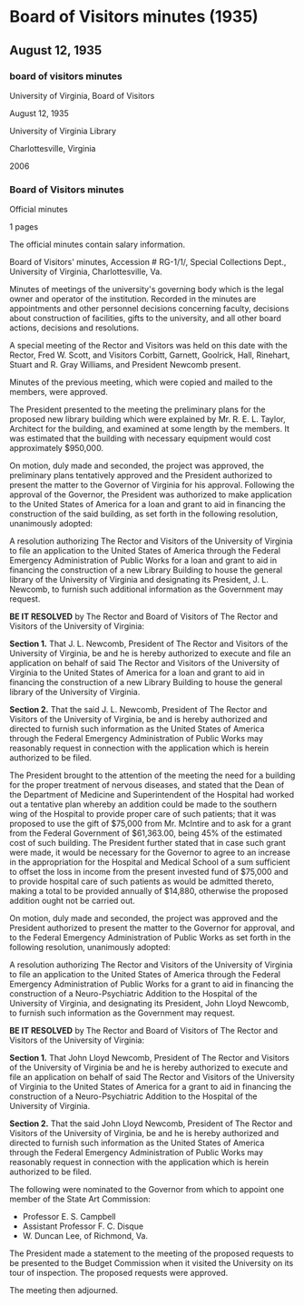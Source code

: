 <!-- llmformatted -->
# Board of Visitors minutes (1935)

## August 12, 1935

### board of visitors minutes

University of Virginia, Board of Visitors

August 12, 1935

University of Virginia Library

Charlottesville, Virginia

2006

### Board of Visitors minutes

Official minutes

1 pages

The official minutes contain salary information.

Board of Visitors' minutes, Accession # RG-1/1/, Special Collections Dept., University of Virginia, Charlottesville, Va.

Minutes of meetings of the university's governing body which is the legal owner and operator of the institution. Recorded in the minutes are appointments and other personnel decisions concerning faculty, decisions about construction of facilities, gifts to the university, and all other board actions, decisions and resolutions.

A special meeting of the Rector and Visitors was held on this date with the Rector, Fred W. Scott, and Visitors Corbitt, Garnett, Goolrick, Hall, Rinehart, Stuart and R. Gray Williams, and President Newcomb present.

Minutes of the previous meeting, which were copied and mailed to the members, were approved.

The President presented to the meeting the preliminary plans for the proposed new library building which were explained by Mr. R. E. L. Taylor, Architect for the building, and examined at some length by the members. It was estimated that the building with necessary equipment would cost approximately $950,000.

On motion, duly made and seconded, the project was approved, the preliminary plans tentatively approved and the President authorized to present the matter to the Governor of Virginia for his approval. Following the approval of the Governor, the President was authorized to make application to the United States of America for a loan and grant to aid in financing the construction of the said building, as set forth in the following resolution, unanimously adopted:

A resolution authorizing The Rector and Visitors of the University of Virginia to file an application to the United States of America through the Federal Emergency Administration of Public Works for a loan and grant to aid in financing the construction of a new Library Building to house the general library of the University of Virginia and designating its President, J. L. Newcomb, to furnish such additional information as the Government may request.

**BE IT RESOLVED** by The Rector and Board of Visitors of The Rector and Visitors of the University of Virginia:

**Section 1.** That J. L. Newcomb, President of The Rector and Visitors of the University of Virginia, be and he is hereby authorized to execute and file an application on behalf of said The Rector and Visitors of the University of Virginia to the United States of America for a loan and grant to aid in financing the construction of a new Library Building to house the general library of the University of Virginia.

**Section 2.** That the said J. L. Newcomb, President of The Rector and Visitors of the University of Virginia, be and is hereby authorized and directed to furnish such information as the United States of America through the Federal Emergency Administration of Public Works may reasonably request in connection with the application which is herein authorized to be filed.

The President brought to the attention of the meeting the need for a building for the proper treatment of nervous diseases, and stated that the Dean of the Department of Medicine and Superintendent of the Hospital had worked out a tentative plan whereby an addition could be made to the southern wing of the Hospital to provide proper care of such patients; that it was proposed to use the gift of $75,000 from Mr. McIntire and to ask for a grant from the Federal Government of $61,363.00, being 45% of the estimated cost of such building. The President further stated that in case such grant were made, it would be necessary for the Governor to agree to an increase in the appropriation for the Hospital and Medical School of a sum sufficient to offset the loss in income from the present invested fund of $75,000 and to provide hospital care of such patients as would be admitted thereto, making a total to be provided annually of $14,880, otherwise the proposed addition ought not be carried out.

On motion, duly made and seconded, the project was approved and the President authorized to present the matter to the Governor for approval, and to the Federal Emergency Administration of Public Works as set forth in the following resolution, unanimously adopted:

A resolution authorizing The Rector and Visitors of the University of Virginia to file an application to the United States of America through the Federal Emergency Administration of Public Works for a grant to aid in financing the construction of a Neuro-Psychiatric Addition to the Hospital of the University of Virginia, and designating its President, John Lloyd Newcomb, to furnish such information as the Government may request.

**BE IT RESOLVED** by The Rector and Board of Visitors of The Rector and Visitors of the University of Virginia:

**Section 1.** That John Lloyd Newcomb, President of The Rector and Visitors of the University of Virginia be and he is hereby authorized to execute and file an application on behalf of said The Rector and Visitors of the University of Virginia to the United States of America for a grant to aid in financing the construction of a Neuro-Psychiatric Addition to the Hospital of the University of Virginia.

**Section 2.** That the said John Lloyd Newcomb, President of The Rector and Visitors of the University of Virginia, be and he is hereby authorized and directed to furnish such information as the United States of America through the Federal Emergency Administration of Public Works may reasonably request in connection with the application which is herein authorized to be filed.

The following were nominated to the Governor from which to appoint one member of the State Art Commission:

* Professor E. S. Campbell
* Assistant Professor F. C. Disque
* W. Duncan Lee, of Richmond, Va.

The President made a statement to the meeting of the proposed requests to be presented to the Budget Commission when it visited the University on its tour of inspection. The proposed requests were approved.

The meeting then adjourned.
